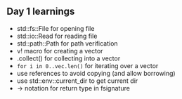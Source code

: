 ## Day 1 learnings
* std::fs::File for opening file
* std::io::Read for reading file
* std::path::Path for path verification
* v! macro for creating a vector
* .collect() for collecting into a vector
* `for i in 0..vec.len()` for iterating over a vector
* use references to avoid copying (and allow borrowing)
* use std::env::current_dir to get current dir
* -> notation for return type in fsignature

